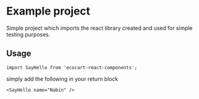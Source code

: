 # Example project
Simple project which imports the react library created and used for simple testing purposes.

## Usage
`import SayHello from 'ecocart-react-components';`


simply add the following in your return block 

`<SayHello name="Nabin" />`
